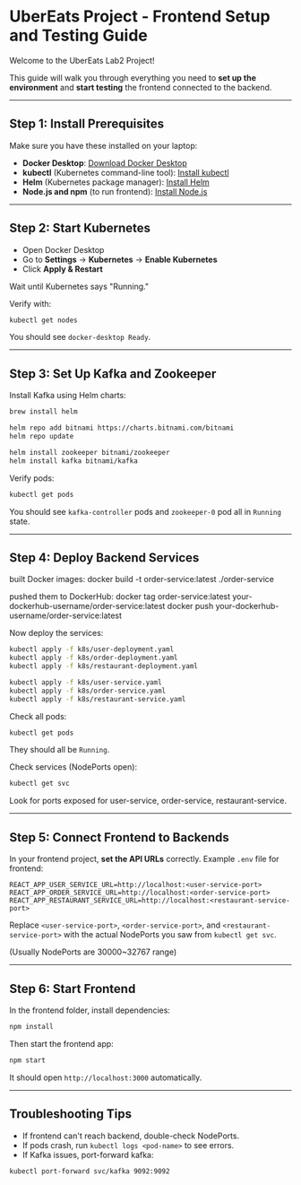 # UberEats Project - Frontend Setup and Testing Guide

Welcome to the UberEats Lab2 Project!

This guide will walk you through everything you need to **set up the environment** and **start testing** the frontend connected to the backend.

---

## Step 1: Install Prerequisites

Make sure you have these installed on your laptop:

- **Docker Desktop**: [Download Docker Desktop](https://www.docker.com/products/docker-desktop/)
- **kubectl** (Kubernetes command-line tool): [Install kubectl](https://kubernetes.io/docs/tasks/tools/)
- **Helm** (Kubernetes package manager): [Install Helm](https://helm.sh/docs/intro/install/)
- **Node.js and npm** (to run frontend): [Install Node.js](https://nodejs.org/)

---

## Step 2: Start Kubernetes

- Open Docker Desktop
- Go to **Settings** -> **Kubernetes** -> **Enable Kubernetes**
- Click **Apply & Restart**

Wait until Kubernetes says "Running."

Verify with:
```bash
kubectl get nodes
```
You should see `docker-desktop Ready`.

---

## Step 3: Set Up Kafka and Zookeeper

Install Kafka using Helm charts:

```bash
brew install helm

helm repo add bitnami https://charts.bitnami.com/bitnami
helm repo update

helm install zookeeper bitnami/zookeeper
helm install kafka bitnami/kafka
```

Verify pods:
```bash
kubectl get pods
```
You should see `kafka-controller` pods and `zookeeper-0` pod all in `Running` state.

---

## Step 4: Deploy Backend Services

built Docker images:
docker build -t order-service:latest ./order-service

pushed them to DockerHub:
docker tag order-service:latest your-dockerhub-username/order-service:latest
docker push your-dockerhub-username/order-service:latest

Now deploy the services:

```bash
kubectl apply -f k8s/user-deployment.yaml
kubectl apply -f k8s/order-deployment.yaml
kubectl apply -f k8s/restaurant-deployment.yaml

kubectl apply -f k8s/user-service.yaml
kubectl apply -f k8s/order-service.yaml
kubectl apply -f k8s/restaurant-service.yaml
```

Check all pods:
```bash
kubectl get pods
```
They should all be `Running`.

Check services (NodePorts open):
```bash
kubectl get svc
```

Look for ports exposed for user-service, order-service, restaurant-service.

---

## Step 5: Connect Frontend to Backends

In your frontend project, **set the API URLs** correctly.
Example `.env` file for frontend:

```env
REACT_APP_USER_SERVICE_URL=http://localhost:<user-service-port>
REACT_APP_ORDER_SERVICE_URL=http://localhost:<order-service-port>
REACT_APP_RESTAURANT_SERVICE_URL=http://localhost:<restaurant-service-port>
```

Replace `<user-service-port>`, `<order-service-port>`, and `<restaurant-service-port>` with the actual NodePorts you saw from `kubectl get svc`.

(Usually NodePorts are 30000~32767 range)

---

## Step 6: Start Frontend

In the frontend folder, install dependencies:

```bash
npm install
```

Then start the frontend app:

```bash
npm start
```

It should open `http://localhost:3000` automatically.

---

## Troubleshooting Tips

- If frontend can't reach backend, double-check NodePorts.
- If pods crash, run `kubectl logs <pod-name>` to see errors.
- If Kafka issues, port-forward kafka:

```bash
kubectl port-forward svc/kafka 9092:9092
```



